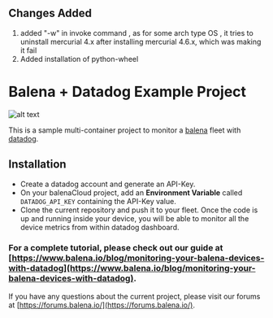 ##  Changes Added

1. added "-w" in invoke command , as for some arch type OS , it tries to uninstall mercurial 4.x after installing mercurial 4.6.x, which was making it fail
2. Added installation of python-wheel


# Balena + Datadog Example Project

![alt text](https://raw.githubusercontent.com/balena-io-playground/balena-datadog/master/img/balena_datadog.png)

This is a sample multi-container project to monitor a [balena](https://balena.io) fleet with [datadog](http://datadog.com).

## Installation

* Create a datadog account and generate an API-Key.
* On your balenaCloud project, add an **Environment Variable** called `DATADOG_API_KEY` containing the API-Key value.
* Clone the current repository and push it to your fleet. Once the code is up and running inside your device, you will be able to monitor all the device metrics from within datadog dashboard.

### For a complete tutorial, please check out our guide at [https://www.balena.io/blog/monitoring-your-balena-devices-with-datadog](https://www.balena.io/blog/monitoring-your-balena-devices-with-datadog).

If you have any questions about the current project, please visit our forums at [https://forums.balena.io/](https://forums.balena.io/).